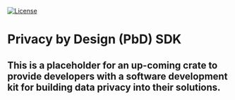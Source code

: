 [![License](https://img.shields.io/badge/License-Apache%202.0-blue.svg)](https://opensource.org/licenses/Apache-2.0)

# Privacy by Design (PbD) SDK

This is a placeholder for an up-coming crate to provide developers with a software development kit for building data privacy into their solutions.
---

